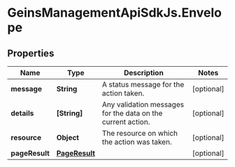 # GeinsManagementApiSdkJs.Envelope

## Properties

Name | Type | Description | Notes
------------ | ------------- | ------------- | -------------
**message** | **String** | A status message for the action taken. | [optional] 
**details** | **[String]** | Any validation messages for the data on the current action. | [optional] 
**resource** | **Object** | The resource on which the action was taken. | [optional] 
**pageResult** | [**PageResult**](PageResult.md) |  | [optional] 


